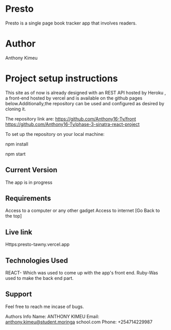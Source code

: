 # Presto

Presto is a single page  book tracker app that involves readers.

# Author

Anthony Kimeu

# Project setup instructions

This site as of now is already designed with an REST API hosted by Heroku , a front-end hosted by vercel and is available on the github pages below.Additionally,the repository can be used and configured as desired by cloning it.

The repository link are: https://github.com/Anthony16-Ty/front
                         https://github.com/Anthony16-Ty/phase-3-sinatra-react-project

To set up the repository on your local machine:

npm install

npm start



## Current Version
The app is in progress


## Requirements
Access to a computer or any other gadget
Access to internet [Go Back to the top]


## Live link


Https:presto-tawny.vercel.app

## Technologies Used


REACT- Which was used to come up with the app's front end.
Ruby-Was used to make the back end part.


## Support


Feel free to reach me incase of bugs.



Authors Info
Name: ANTHONY KIMEU
Email: anthony.kimeu@student.moringa school.com
Phone: +254714229987

